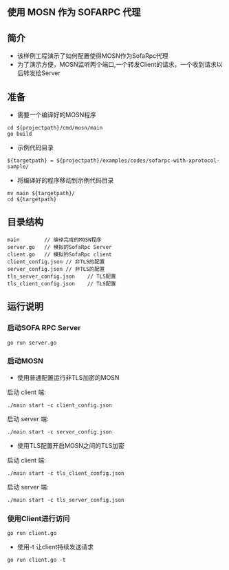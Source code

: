 ## 使用 MOSN 作为 SOFARPC 代理
 
## 简介

+ 该样例工程演示了如何配置使得MOSN作为SofaRpc代理
+ 为了演示方便，MOSN监听两个端口,一个转发Client的请求，一个收到请求以后转发给Server

## 准备

+ 需要一个编译好的MOSN程序

```
cd ${projectpath}/cmd/mosn/main
go build
```

+ 示例代码目录

```
${targetpath} = ${projectpath}/examples/codes/sofarpc-with-xprotocol-sample/
```

+ 将编译好的程序移动到示例代码目录

```
mv main ${targetpath}/
cd ${targetpath}
```


## 目录结构

```
main        // 编译完成的MOSN程序
server.go   // 模拟的SofaRpc Server
client.go   // 模拟的SofaRpc client
client_config.json // 非TLS的配置
server_config.json // 非TLS的配置
tls_server_config.json    // TLS配置
tls_client_config.json    // TLS配置
```

## 运行说明

### 启动SOFA RPC Server

```
go run server.go
```

### 启动MOSN

+ 使用普通配置运行非TLS加密的MOSN

启动 client 端:
```
./main start -c client_config.json
```

启动 server 端:
```
./main start -c server_config.json
```

+ 使用TLS配置开启MOSN之间的TLS加密

启动 client 端:
```
./main start -c tls_client_config.json
```

启动 server 端:
```
./main start -c tls_server_config.json
```

### 使用Client进行访问

```
go run client.go
```
+ 使用-t 让client持续发送请求 

```
go run client.go -t
```
